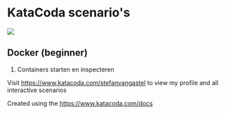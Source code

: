 # KataCoda scenario's

[![](http://shields.katacoda.com/katacoda/stefanvangastel/count.svg)](https://www.katacoda.com/stefanvangastel "Get your profile on Katacoda.com")

## Docker (beginner)

1. Containers starten en inspecteren


Visit https://www.katacoda.com/stefanvangastel to view my profile and all interactive scenarios

Created using the https://www.katacoda.com/docs
